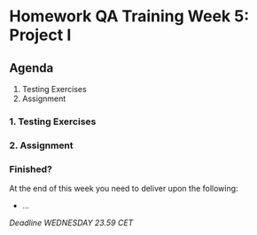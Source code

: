 # Homework QA Training Week 5: Project I

## Agenda

1. Testing Exercises
2. Assignment

### 1. Testing Exercises

### 2. Assignment

### Finished?

At the end of this week you need to deliver upon the following:

- ...

_Deadline WEDNESDAY 23.59 CET_

